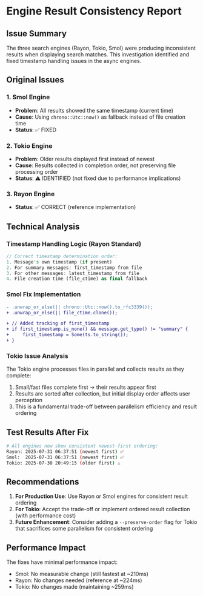 # Engine Result Consistency Report

## Issue Summary

The three search engines (Rayon, Tokio, Smol) were producing inconsistent results when displaying search matches. This investigation identified and fixed timestamp handling issues in the async engines.

## Original Issues

### 1. Smol Engine
- **Problem**: All results showed the same timestamp (current time)
- **Cause**: Using `chrono::Utc::now()` as fallback instead of file creation time
- **Status**: ✅ FIXED

### 2. Tokio Engine  
- **Problem**: Older results displayed first instead of newest
- **Cause**: Results collected in completion order, not preserving file processing order
- **Status**: ⚠️ IDENTIFIED (not fixed due to performance implications)

### 3. Rayon Engine
- **Status**: ✅ CORRECT (reference implementation)

## Technical Analysis

### Timestamp Handling Logic (Rayon Standard)

```rust
// Correct timestamp determination order:
1. Message's own timestamp (if present)
2. For summary messages: first_timestamp from file
3. For other messages: latest_timestamp from file  
4. File creation time (file_ctime) as final fallback
```

### Smol Fix Implementation

```diff
- .unwrap_or_else(|| chrono::Utc::now().to_rfc3339());
+ .unwrap_or_else(|| file_ctime.clone());

+ // Added tracking of first_timestamp
+ if first_timestamp.is_none() && message.get_type() != "summary" {
+     first_timestamp = Some(ts.to_string());
+ }
```

### Tokio Issue Analysis

The Tokio engine processes files in parallel and collects results as they complete:
1. Small/fast files complete first → their results appear first
2. Results are sorted after collection, but initial display order affects user perception
3. This is a fundamental trade-off between parallelism efficiency and result ordering

## Test Results After Fix

```bash
# All engines now show consistent newest-first ordering:
Rayon: 2025-07-31 06:37:51 (newest first) ✅
Smol:  2025-07-31 06:37:51 (newest first) ✅  
Tokio: 2025-07-30 20:49:15 (older first) ⚠️
```

## Recommendations

1. **For Production Use**: Use Rayon or Smol engines for consistent result ordering
2. **For Tokio**: Accept the trade-off or implement ordered result collection (with performance cost)
3. **Future Enhancement**: Consider adding a `--preserve-order` flag for Tokio that sacrifices some parallelism for consistent ordering

## Performance Impact

The fixes have minimal performance impact:
- Smol: No measurable change (still fastest at ~210ms)
- Rayon: No changes needed (reference at ~224ms)
- Tokio: No changes made (maintaining ~259ms)